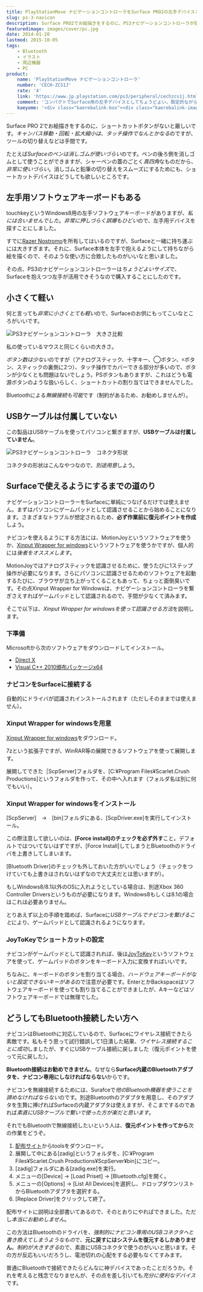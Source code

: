 ```yaml
---
title: PlayStationMove ナビゲーションコントローラをSurface PRO2の左手デバイスとして使ってみた感想
slug: ps-3-navicon
description: Surface PRO2でお絵描きをするのに、PS3ナビゲーションコントローラが便利です。キャンバスの移動はタッチ操作で行うことができるので、少ないボタンでもなんとかやりくりできると思います。
featuredimage: images/cover/pc.jpg
date: 2014-01-20
lastmod: 2015-10-05
tags: 
    - Bluetooth
    - イラスト
    - 周辺機器
    - PC
product:
    name: 'PlayStationMove ナビゲーションコントローラ'
    number: 'CECH-ZCS1J'
    rate: '4'
    link: 'https://www.jp.playstation.com/ps3/peripheral/cechzcs1j.html'
    comment: 'コンパクトでSurface用の左手デバイスとしてちょうどよい。限定的ながらBluetooth接続も可能。'
    kaeyome: '<div class="kaerebalink-box"><div class="kaerebalink-image"><a href="https://www.amazon.co.jp/exec/obidos/ASIN/B003Y8YW3G/illusionspace-22/ref=nosim/" rel="nofollow" target="_blank"><img src="https://ecx.images-amazon.com/images/I/31XM3HoxuAL._SL160_.jpg" style="border: none;" /></a></div><div class="kaerebalink-info"><div class="kaerebalink-name"><a href="https://www.amazon.co.jp/exec/obidos/ASIN/B003Y8YW3G/illusionspace-22/ref=nosim/" rel="nofollow" target="_blank">PlayStationMove ナビゲーションコントローラ</a><div class="kaerebalink-powered-date">posted with <a href="https://kaereba.com" rel="nofollow" target="_blank">カエレバ</a></div></div><div class="kaerebalink-detail"> ソニー・コンピュータエンタテインメント 2010-10-21    </div><div class="kaerebalink-link1"><div class="shoplinkamazon"><a href="https://www.amazon.co.jp/gp/search?keywords=PlayStationMove%20%83i%83r%83Q%81%5B%83V%83%87%83%93%83R%83%93%83g%83%8D%81%5B%83%89&__mk_ja_JP=%83J%83%5E%83J%83i&tag=illusionspace-22" rel="nofollow" target="_blank" title="アマゾン" >Amazonで購入</a></div><div class="shoplinkrakuten"><a href="https://hb.afl.rakuten.co.jp/hgc/0e95387f.f2aef20d.0e953880.25e412bd/?pc=http%3A%2F%2Fsearch.rakuten.co.jp%2Fsearch%2Fmall%2FPlayStationMove%2520%25E3%2583%258A%25E3%2583%2593%25E3%2582%25B2%25E3%2583%25BC%25E3%2582%25B7%25E3%2583%25A7%25E3%2583%25B3%25E3%2582%25B3%25E3%2583%25B3%25E3%2583%2588%25E3%2583%25AD%25E3%2583%25BC%25E3%2583%25A9%2F-%2Ff.1-p.1-s.1-sf.0-st.A-v.2%3Fx%3D0%26scid%3Daf_ich_link_urltxt%26m%3Dhttp%3A%2F%2Fm.rakuten.co.jp%2F" rel="nofollow" target="_blank" title="楽天市場" >楽天市場で購入</a></div></div></div><div class="booklink-footer" style="clear: left"></div></div>'
---
```


Surface PRO 2でお絵描きをするのに、ショートカットボタンがないと厳しいです。<em>キャンバス移動・回転・拡大縮小は、タッチ操作でなんとかなる</em>のですが、ツールの切り替えなどは手間です。

たとえば<em>Surfaceのペンは消しゴムが使いづらい</em>のです。ペンの後ろ側を消しゴムとして使うことができますが、シャーペンの蓋のごとく<em>真四角</em>なものだから、<em>非常に使いづらい</em>。消しゴムと鉛筆の切り替えをスムーズにするためにも、ショートカットデバイスはどうしても欲しいところです。


## 左手用ソフトウェアキーボードもある


touchkeyというWindows8用の左手ソフトウェアキーボードがありますが、<em>私には合いませんでした</em>。<em>非常に押しづらく誤爆もひどい</em>ので、左手用デバイスを探すことにしました。

すでに<a href="https://wantit.gcreate.jp/nostromo/" title="お絵描きが捗る左手用デバイス">Razer Nostromo</a>を所有してはいるのですが、Surfaceと一緒に持ち運ぶには大きすぎます。それに、Surface本体を左手で抱えるようにして持ちながら絵を描くので、そのような使い方に合致したものがいいなと思いました。

その点、PS3のナビゲーションコントローラーは<em>ちょうどよいサイズ</em>で、Surfaceを抱えつつ左手が活用できそうなので購入することにしたのです。


## 小さくて軽い


何と言っても<em>非常に小さくとても軽い</em>ので、Surfaceのお供にもってこいなところがいいです。

![PS3ナビゲーションコントローラ　大きさ比較](P1161984.jpg)

私の使っているマウスと同じくらいの大きさ。

<em>ボタン数は少ない</em>のですが（アナログスティック、十字キー、◯ボタン、☓ボタン、スティックの裏側に2つ）、タッチ操作でカバーできる部分が多いので、ボタンが少なくとも問題はないでしょう。PSボタンもありますが、これはどうも電源ボタンのような扱いらしく、ショートカットの割り当てはできませんでした。

Bluetoothによる<em>無線接続も可能</em>です（制約があるため、お勧めしませんが）。


## USBケーブルは付属していない


この製品はUSBケーブルを使ってパソコンと繋ぎますが、<strong>USBケーブルは付属していません</strong>。

![PS3ナビゲーションコントローラ　コネクタ形状](P1161986.jpg)

コネクタの形状はこんなやつなので、<em>別途用意</em>しよう。


## Surfaceで使えるようにするまでの道のり


ナビゲーションコントローラーをSurfaceに単純につなげるだけでは使えません。まずはパソコンにゲームパッドとして認識させることから始めることになります。さまざまなトラブルが想定されるため、<strong>必ず作業前に復元ポイントを作成</strong>しよう。

ナビコンを使えるようにする方法には、MotionJoyというソフトウェアを使うか、<a href="https://forums.pcsx2.net/Thread-XInput-Wrapper-for-DS3-and-Play-com-USB-Dual-DS2-Controller" target="_blank">Xinput Wrapper for windows</a>というソフトウェアを使うかですが、個人的には<em>後者をオススメします</em>。

MotionJoyではアナログスティックを認識させるために、使うたびに1ステップ操作が必要になります。さらにパソコンに認識させるためのソフトウェアを起動するたびに、ブラウザが立ち上がってくることもあって、ちょっと面倒臭いです。その点Xinput Wrapper for Windowsは、ナビゲーションコントローラを繋ぎさえすればゲームパッドとして認識されるので、手間が少なくて済みます。

そこで以下は、<em>Xinput Wrapper for windowsを使って認識させる方法</em>を説明します。


### 下準備


Microsoftから次のソフトウェアをダウンロードしてインストール。

<ul>
<li><a href="https://www.microsoft.com/ja-jp/directx/default.aspx" target="_blank">Direct X</a></li>
<li><a href="https://www.microsoft.com/ja-jp/download/details.aspx?id=14632" target="_blank">Visual C++ 2010頒布パッケージx64</a></li>
</ul>

### ナビコンをSurfaceに接続する


自動的にドライバが認識されインストールされます（ただしそのままでは使えません）。


### Xinput Wrapper for windowsを用意


<a href="https://forums.pcsx2.net/Thread-XInput-Wrapper-for-DS3-and-Play-com-USB-Dual-DS2-Controller" target="_blank">Xinput Wrapper for windows</a>をダウンロード。

7zという拡張子ですが、WinRAR等の展開できるソフトウェアを使って展開します。

展開してできた［ScpServer]フォルダを、[C:¥Program Files¥Scarlet.Crush Productions]というフォルダを作って、その中へ入れます（フォルダ名は別に何でもいい）。


### Xinput Wrapper for windowsをインストール


[ScpServer]　→　[bin]フォルダにある、[ScpDriver.exe]を実行してインストール。

この際注意して欲しいのは、<strong>[Force install]のチェックを必ず外す</strong>こと。デフォルトではついてないはずですが、[Force Install]してしまうとBluetoothのドライバを上書きしてしまいます。

[Bluetooth Driver]のチェックも外しておいた方がいいでしょう（チェックをつけていても上書きはされないはずなので大丈夫だとは思いますが）。

もしWindows8/8.1以外のOSに入れようとしている場合は、別途Xbox 360 Controller Driversというものが必要になります。Windows8もしくは8.1の場合はこれは必要ありません。

とりあえず以上の手順を踏めば、Surfaceに<em>USBケーブルでナビコンを繋げること</em>により、ゲームパッドとして認識されるようになります。


### JoyToKeyでショートカットの設定


ナビコンがゲームパッドとして認識されれば、後は<a href="https://joytokey.net/ja/" target="_blank">JoyToKey</a>というソフトウェアを使って、ゲームパッドのボタンをキーボード入力に変換すればいいです。

ちなみに、キーボードのボタンを割り当てる場合、<em>ハードウェアキーボードがないと設定できないキーがある</em>ので注意が必要です。EnterとかBackspaceはソフトウェアキーボードを使っても割り当てることができましたが、Aキーなどはソフトウェアキーボードでは無理でした。


## どうしてもBluetooth接続したい方へ


ナビコンはBluetoothに対応しているので、Surfaceにワイヤレス接続できたら素敵です。私もそう思って試行錯誤して1日潰した結果、<em>ワイヤレス接続することに成功</em>しましたが、すぐにUSBケーブル接続に戻しました（復元ポイントを使って元に戻した）。

<strong>Bluetooth接続はお勧めできません</strong>。なぜなら<strong>Surface内蔵のBluetoothアダプタを、ナビコン専用にしなければならない</strong>からです。

ナビコンを無線接続するためには、Surafceで<em>他のBluetooth機器を使うことを諦めなければならない</em>のです。別途Bluetoothのアダプタを用意し、そのアダプタを生贄に捧げればSurfaceの内蔵アダプタは使えますが、そこまでするのであれば<em>素直にUSBケーブルで繋いで使った方が楽だと思います</em>。

それでもBluetoothで無線接続したいという人は、<strong>復元ポイントを作ってから</strong>次の作業をどうぞ。

<ol>
<li><a href="https://forums.pcsx2.net/Thread-XInput-Wrapper-for-DS3-and-Play-com-USB-Dual-DS2-Controller" target="_blank">配布サイト</a>からtoolsをダウンロード。</li>
<li>展開して中にある[zadig]というフォルダを、[C:¥Program Files¥Scarlet.Crush Productions¥ScpServer¥bin]にコピー。</li>
<li>[zadig]フォルダにある[zadig.exe]を実行。</li>
<li>メニューの[Device] → [Load Priset] → [Bluetooth.cfg]を開く。</li>
<li>メニューの[Options] → [List All Devices]を選択し、ドロップダウンリストからBluetoothアダプタを選択する。</li>
<li>[Replace Driver]をクリックして終了。</li>
</ol>

配布サイトに説明は全部書いてあるので、そのとおりにやればできました。ただし<em>本当にお勧めしません</em>。

この方法はBluetoothのドライバを、<em>強制的にナビコン専用のUSBコネクタへと書き換えてしまうようなもの</em>で、<strong>元に戻すにはシステムを復元するしかありません</strong>。<em>制約が大きすぎる</em>ので、素直にUSBコネクタで使うのがいいと思います。その方が反応もいいだろうし、電池切れの心配をする必要もなくてすみます。

普通にBluetoothで接続できたらどんなに神デバイスであったことだろうか。それを考えると残念でなりませんが、その点を差し引いても<em>充分に便利なデバイス</em>です。
